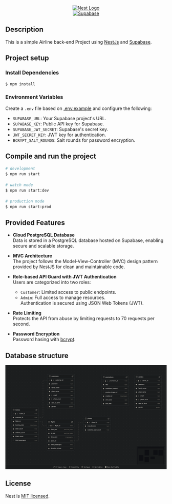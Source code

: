 <p align="center" style="vertical-align:middle">
  <a href="https://nestjs.com/" target="blank"><img src="https://nestjs.com/img/logo_text.svg" width="200" alt="Nest Logo" /></a><br /><a href="https://supabase.com/" target="blank"><img src="https://user-images.githubusercontent.com/8291514/213727225-56186826-bee8-43b5-9b15-86e839d89393.png#gh-dark-mode-only" width="500" alt="Supabase"></a>
</p>

[circleci-image]: https://img.shields.io/circleci/build/github/nestjs/nest/master?token=abc123def456
[circleci-url]: https://circleci.com/gh/nestjs/nest

## Description

This is a simple Airline back-end Project using [NestJs](https://nestjs.com/) and [Supabase](https://supabase.com/).

## Project setup

### Install Dependencies

```bash
$ npm install
```

### Environment Variables

Create a `.env` file based on [.env.example](.env.example) and configure the following:

- `SUPABASE_URL`: Your Supabase project's URL.
- `SUPABASE_KEY`: Public API key for Supabase.
- `SUPABASE_JWT_SECRET`: Supabase's secret key.
- `JWT_SECRET_KEY`: JWT key for authentication.
- `BCRYPT_SALT_ROUNDS`: Salt rounds for password encryption.

## Compile and run the project

```bash
# development
$ npm run start

# watch mode
$ npm run start:dev

# production mode
$ npm run start:prod
```

## Provided Features

- **Cloud PostgreSQL Database**  
  Data is stored in a PostgreSQL database hosted on Supabase, enabling secure and scalable storage.

- **MVC Architecture**  
  The project follows the Model-View-Controller (MVC) design pattern provided by NestJS for clean and maintainable code.

- **Role-based API Guard with JWT Authentication**  
  Users are categorized into two roles:  
  - `Customer`: Limited access to public endpoints.  
  - `Admin`: Full access to manage resources.  
  Authentication is secured using JSON Web Tokens (JWT).

- **Rate Limiting**  
  Protects the API from abuse by limiting requests to 70 requests per second.

- **Password Encryption**  
  Password hasing with [bcrypt](https://github.com/kelektiv/node.bcrypt.js).


## Database structure

![database-structure](database-structure.png)

## License

Nest is [MIT licensed](https://github.com/nestjs/nest/blob/master/LICENSE).
